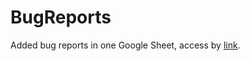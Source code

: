 # BugReports
Added bug reports in one Google Sheet, access by [link](https://docs.google.com/spreadsheets/d/1bTEjsNr_aYgkazXUWzAcd2HFZ493G_FemzVG8F9Mwlk/edit?usp=sharing).
